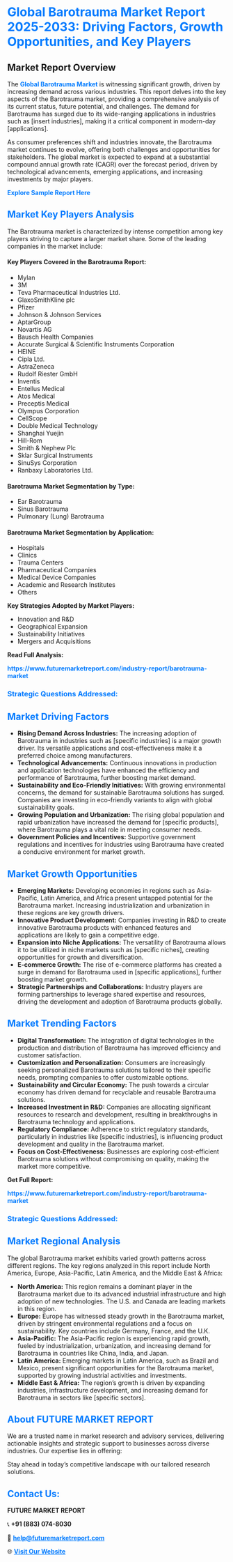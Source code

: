 <h1 style="color: #007BFF;">Global Barotrauma Market Report 2025-2033: Driving Factors, Growth Opportunities, and Key Players</h1>

<section id="overview">
<h2>Market Report Overview</h2>
<p>The <a href="https://www.futuremarketreport.com/industry-report/barotrauma-market" style="color: #007BFF; text-decoration: none;"><strong>Global Barotrauma Market</strong></a> is witnessing significant growth, driven by increasing demand across various industries. This report delves into the key aspects of the Barotrauma market, providing a comprehensive analysis of its current status, future potential, and challenges. The demand for Barotrauma has surged due to its wide-ranging applications in industries such as [insert industries], making it a critical component in modern-day [applications].</p>
<p>As consumer preferences shift and industries innovate, the Barotrauma market continues to evolve, offering both challenges and opportunities for stakeholders. The global market is expected to expand at a substantial compound annual growth rate (CAGR) over the forecast period, driven by technological advancements, emerging applications, and increasing investments by major players.</p>
</section>

<section id="overview">
<p><a href="https://www.futuremarketreport.com/request-sample/reportId=78791" style="color: #007BFF; text-decoration: none;"><strong>Explore Sample Report Here</strong></a></p>
</section>

<section id="key-players">
<h2 style="color: #007BFF;">Market Key Players Analysis</h2>
<p>The Barotrauma market is characterized by intense competition among key players striving to capture a larger market share. Some of the leading companies in the market include:</p>
<h4>Key Players Covered in the Barotrauma Report:</h4>
<ul><li>Mylan</li><li>3M</li><li>Teva Pharmaceutical Industries Ltd.</li><li>GlaxoSmithKline plc</li><li>Pfizer</li><li>Johnson &amp; Johnson Services</li><li>AptarGroup</li><li>Novartis AG</li><li>Bausch Health Companies</li><li>Accurate Surgical &amp; Scientific Instruments Corporation</li><li>HEINE</li><li>Cipla Ltd.</li><li>AstraZeneca</li><li>Rudolf Riester GmbH</li><li>Inventis</li><li>Entellus Medical</li><li>Atos Medical</li><li>Preceptis Medical</li><li>Olympus Corporation</li><li>CellScope</li><li>Double Medical Technology</li><li>Shanghai Yuejin</li><li>Hill-Rom</li><li>Smith &amp; Nephew Plc</li><li>Sklar Surgical Instruments</li><li>SinuSys Corporation</li><li>Ranbaxy Laboratories Ltd.</li></ul>
<h4>Barotrauma Market Segmentation by Type:</h4>
<ul><li>Ear Barotrauma</li><li>Sinus Barotrauma</li><li>Pulmonary (Lung) Barotrauma</li></ul>

<h4>Barotrauma Market Segmentation by Application:</h4>
<ul><li>Hospitals</li><li>Clinics</li><li>Trauma Centers</li><li>Pharmaceutical Companies</li><li>Medical Device Companies</li><li>Academic and Research Institutes</li><li>Others</li></ul>
<p><strong>Key Strategies Adopted by Market Players:</strong></p>
<ul>
<li>Innovation and R&D</li>
<li>Geographical Expansion</li>
<li>Sustainability Initiatives</li>
<li>Mergers and Acquisitions</li>
</ul>
</section>

<section>
<p><strong>Read Full Analysis: </strong></p><a href="https://www.futuremarketreport.com/industry-report/barotrauma-market" style="color: #007BFF; text-decoration: none;"><strong>https://www.futuremarketreport.com/industry-report/barotrauma-market</strong></a>
<h3 style="color: #007BFF;">Strategic Questions Addressed:</h3>
</section>

<section id="driving-factors">
<h2 style="color: #007BFF;">Market Driving Factors</h2>
<ul>
<li><strong>Rising Demand Across Industries:</strong> The increasing adoption of Barotrauma in industries such as [specific industries] is a major growth driver. Its versatile applications and cost-effectiveness make it a preferred choice among manufacturers.</li>
<li><strong>Technological Advancements:</strong> Continuous innovations in production and application technologies have enhanced the efficiency and performance of Barotrauma, further boosting market demand.</li>
<li><strong>Sustainability and Eco-Friendly Initiatives:</strong> With growing environmental concerns, the demand for sustainable Barotrauma solutions has surged. Companies are investing in eco-friendly variants to align with global sustainability goals.</li>
<li><strong>Growing Population and Urbanization:</strong> The rising global population and rapid urbanization have increased the demand for [specific products], where Barotrauma plays a vital role in meeting consumer needs.</li>
<li><strong>Government Policies and Incentives:</strong> Supportive government regulations and incentives for industries using Barotrauma have created a conducive environment for market growth.</li>
</ul>
</section>

<section id="growth-opportunities">
<h2 style="color: #007BFF;">Market Growth Opportunities</h2>
<ul>
<li><strong>Emerging Markets:</strong> Developing economies in regions such as Asia-Pacific, Latin America, and Africa present untapped potential for the Barotrauma market. Increasing industrialization and urbanization in these regions are key growth drivers.</li>
<li><strong>Innovative Product Development:</strong> Companies investing in R&D to create innovative Barotrauma products with enhanced features and applications are likely to gain a competitive edge.</li>
<li><strong>Expansion into Niche Applications:</strong> The versatility of Barotrauma allows it to be utilized in niche markets such as [specific niches], creating opportunities for growth and diversification.</li>
<li><strong>E-commerce Growth:</strong> The rise of e-commerce platforms has created a surge in demand for Barotrauma used in [specific applications], further boosting market growth.</li>
<li><strong>Strategic Partnerships and Collaborations:</strong> Industry players are forming partnerships to leverage shared expertise and resources, driving the development and adoption of Barotrauma products globally.</li>
</ul>
</section>

<section id="trending-factors">
<h2 style="color: #007BFF;">Market Trending Factors</h2>
<ul>
<li><strong>Digital Transformation:</strong> The integration of digital technologies in the production and distribution of Barotrauma has improved efficiency and customer satisfaction.</li>
<li><strong>Customization and Personalization:</strong> Consumers are increasingly seeking personalized Barotrauma solutions tailored to their specific needs, prompting companies to offer customizable options.</li>
<li><strong>Sustainability and Circular Economy:</strong> The push towards a circular economy has driven demand for recyclable and reusable Barotrauma solutions.</li>
<li><strong>Increased Investment in R&D:</strong> Companies are allocating significant resources to research and development, resulting in breakthroughs in Barotrauma technology and applications.</li>
<li><strong>Regulatory Compliance:</strong> Adherence to strict regulatory standards, particularly in industries like [specific industries], is influencing product development and quality in the Barotrauma market.</li>
<li><strong>Focus on Cost-Effectiveness:</strong> Businesses are exploring cost-efficient Barotrauma solutions without compromising on quality, making the market more competitive.</li>
</ul>
</section>

<section>
<p><strong>Get Full Report: </strong></p><a href="https://www.futuremarketreport.com/industry-report/barotrauma-market" style="color: #007BFF; text-decoration: none;"><strong>https://www.futuremarketreport.com/industry-report/barotrauma-market</strong></a>
<h3 style="color: #007BFF;">Strategic Questions Addressed:</h3>
</section>


<section id="regional-analysis">
<h2 style="color: #007BFF;">Market Regional Analysis</h2>
<p>The global Barotrauma market exhibits varied growth patterns across different regions. The key regions analyzed in this report include North America, Europe, Asia-Pacific, Latin America, and the Middle East & Africa:</p>
<ul>
<li><strong>North America:</strong> This region remains a dominant player in the Barotrauma market due to its advanced industrial infrastructure and high adoption of new technologies. The U.S. and Canada are leading markets in this region.</li>
<li><strong>Europe:</strong> Europe has witnessed steady growth in the Barotrauma market, driven by stringent environmental regulations and a focus on sustainability. Key countries include Germany, France, and the U.K.</li>
<li><strong>Asia-Pacific:</strong> The Asia-Pacific region is experiencing rapid growth, fueled by industrialization, urbanization, and increasing demand for Barotrauma in countries like China, India, and Japan.</li>
<li><strong>Latin America:</strong> Emerging markets in Latin America, such as Brazil and Mexico, present significant opportunities for the Barotrauma market, supported by growing industrial activities and investments.</li>
<li><strong>Middle East & Africa:</strong> The region’s growth is driven by expanding industries, infrastructure development, and increasing demand for Barotrauma in sectors like [specific sectors].</li>
</ul>
</section>

<footer>
<h2 style="color: #007BFF;">About FUTURE MARKET REPORT</h2>
<p>We are a trusted name in market research and advisory services, delivering actionable insights and strategic support to businesses across diverse industries. Our expertise lies in offering:</p>

<p>Stay ahead in today’s competitive landscape with our tailored research solutions.</p>

<h2 style="color: #007BFF;">Contact Us:</h2>
<p><strong>FUTURE MARKET REPORT</strong></p>
<p>📞 <strong>+91 (883) 074-8030</strong></p>
<p>📧 <strong><a href="mailto:help@futuremarketreport.com" style="color: #007BFF;">help@futuremarketreport.com</a></strong></p>
<p>🌐 <strong><a href="https://www.futuremarketreport.com/" style="color: #007BFF;">Visit Our Website</a></strong></p>
</footer>